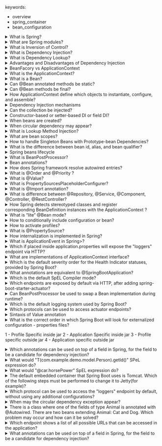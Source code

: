 keywords:
- overview
- spring_container
- bean_configuration

<details>
  <div class="keyword">overview</div> <summary>What is Spring?</summary>

Spring is a framework for building Java applications that contains a lot of different modules that can be added or not depending on needs. 
The key feature of the Spring framework is the inversion of control.
</details>

<details>
 <div class="keyword">overview</div>  <summary>What are Spring modules?</summary>
  
  - Spring Core container
  - Spring AOP
  - Spring Web
  - Spring Test
  - Spring Security, etc.
</details>


<details>
  <div class="keyword">spring_container</div> <summary>What is Inversion of Control?</summary>
  It is the design principle when the dependent part is not responsible for creating and managing its dependencies. 
</details>

<details>
  <div class="keyword">spring_container</div> <summary>What is Dependency Injection?</summary>
  DI is a form of IoC when an IoC container injects dependencies into dependent parts.
</details>

<details>
  <div class="keyword">spring_container</div> <summary>What is Dependency Lookup?</summary>
  It's a form of IoC when the dependent part looks for dependencies.
</details>

<details>
  <div class="keyword">spring_container</div> <summary>Advantages and Disadvantages of Dependency Injection</summary>
  
  Advantages:
  - low coupling
  - reusability of code
  - readability and maintainability
  - easy testing
    
  Disadvantages:
  - increase complexity, especially in small apps
  - runtime errors
</details>

<details>
  <div class="keyword">spring_container</div> <summary>BeanFacory vs ApplicationContext</summary>

BeanFactory:
- simplest container providing DI support
- bean initialization - lazy
- when to use - lightweight apps where memory consumption is critical

ApplicationContext:
- implements BeanFactory and adds more features
- bean initialization - by default eager
- when to use - all other cases
- event propagation support
- BeanFactoryPostProcessor, BeanPostProcessor automatic registration
- message resource handling
- internationalization
</details>

<details>
   <div class="keyword">spring_container</div> <summary>What is the ApplicationContext?</summary>
  Interface that represents IoC container and is responsible for bean management.
</details>

<details>
  <div class="keyword">bean_configuration</div> <summary>What is a Bean?</summary>
  An object that is handled by Spring IoC container
</details>

<details>
  <div class="keyword">bean_configuration</div> <summary>Can @Bean annotated methods be static?</summary>
  Yes, but they won't participate in the bean lifecycle as normal beans. They will be created before bean instantiation and without a proxy mechanism. 
  It can be useful if we would like to create BeanFactoryPostProcessor and BeanPostProcessor beans.
</details>

<details>
 <div class="keyword">bean_configuration</div> <summary>Can @Bean methods be final?</summary>
  No, it will cause a compilation error.
</details>

<details>
  <div class="keyword">spring_container</div> <summary>How ApplicationContext define which objects to instantiate, configure, and assemble?</summary>
BeanDefinitionReader reads configuration metadata: 1 XML, 2 Java annotations, and 3 Java code and creates BeanDefinitions. Based on that beans are 
  instantiated and configured (scope, dependencies, other configuration settings)
</details>

<details>
  <summary>Dependency Injection mechanisms</summary>

  1. Constructor DI
  2. Setter DI
  3. Field DI (reflection)
</details>

<details>
  <summary>Can the collection be injected?</summary>
  Yes, but the qualifier should be specified.
  ```
  @Service
public class CollectionInjection {
    @Autowired
    @Qualifier("map")
    private Map<String, Object> map;
}
  ```
</details>

<details>
  <summary>Constructor-based or setter-based DI or field DI?</summary>
  
  ||constructor-based DI| setter-based DI | field DI |
  |---|---|---|---|
  |when|during instantiation | during initialization | during initialization|
  |no dependency in IoC container| throws NoSuchBeanDefinitionException | dependency can be null | dependency can be null|
  |usecase| for mandatory dependencies | for optional dependencies | for optional dependencies |
  |testing| easy  | easy  | harder |
</details>

<details>
  <summary>When beans are created?</summary>
  Singleton scoped beans are created during the container creation, others - when they are requested.
</details>

<details>
  <summary>When circular dependency may appear?</summary>
  When using a constructor or field injection class A requires class B in the constructor and class B requires class A when the app startup appears
  
  ``The dependencies of some of the beans in the application context form a cycle: ...``
</details>

<details>
  <summary>What is Lookup Method Injection?</summary>
  It is a feature in the Spring Framework that allows a bean to override the lookup method to get a new instance of a dependency whenever the method is called. This is particularly useful in scenarios where you want to obtain a new instance of a prototype-scoped bean within a singleton-scoped bean.

  ```
@Component
@Scope("prototype")
public class MyPrototypeBean {
    // Prototype bean implementation
}


import org.springframework.beans.factory.annotation.Lookup;
import org.springframework.stereotype.Component;

@Component
public class MySingletonBean {

    // This method will be overridden by Spring to provide a new instance of MyPrototypeBean
    @Lookup
    public MyPrototypeBean getPrototypeBean() {
        return null; // The actual implementation is generated by Spring at runtime
    }

    public void doSomething() {
        // Obtain a new instance of MyPrototypeBean through the lookup method
        MyPrototypeBean prototypeBean = getPrototypeBean();
        
        // Use the prototype bean
        // ...
    }
}
```
</details>

<details>
  <summary>What are bean scopes?</summary>

  - singleton - is created when the application context is created
  - prototype - one instance every time a request for that specific bean is made
  - session - one instance per one HTTP request
  - request - one instance per one HTTP session
  - application - one instance per one lifecycle of ServletContext 
  - websocket - one instance per one lifecycle of WebSocket
+ you can configure your own scope, or register SimpleThreadScope(it exists but is not registered)
</details>

<details>
  <summary>How to handle Singleton Beans with Prototype-bean Dependencies?</summary>
  Lookup method injection
</details>

<details>
  <summary>What is the difference between bean id, alias, and bean qualifier?</summary>
The ID is a unique identifier - it can be only one. There can be a lot of aliases as well as qualifiers.
  
  ```
  @Component
public class Singer { } //id=singer, aliases=

@Component("johnMayer")
public class Singer { } //id=johnMayer, aliases=

@Configuration
public class Config {

	@Bean(name={"john", "johnny"}) //id=singer, aliases=["john", "johnny"]
  public Singer singer(){
	  return new Singer();
	}

	@Bean //id=johnMayer
  public Singer johnMayer(){
	  return new Singer();
	}
}
  ```
If we have more than one bean that qualifies for spring injection, then we use `@Qualifer` to specify which needs to be used for injection.

There **is** a difference: `@Bean("simpleCar")` (or `@Component("car")`) gives your bean with the name "car" in the Spring Context, whereas `@Qualifier("car")` only adds information **without changing the name of the bean**.

```
@Configuration
public class Config {
    @Bean("car")
    public Vehicle car(){ return ...}
}

@Component("car")
public class MuscleCar implement Vehicle {...}

@Component
@Qualifier("car")
public class ElectroCar implement Vehicle {...}


public class DriveService {

    private final Vehicle vehicle;

    @Autowired
    public Driver(@Qualifier("car") Vehicle vehicle) {
      this.vehicle = vehicle;
    }
}


@Component
@Qualifier("beanQualifier")
class BeanTwo implements TypeOne { }

@Component
@Qualifier("beanQualifier")
class BeanThree implements TypeOne { }

@Autowired
@Qualifier("beanQualifier")
Map<String, TypeOne> typeOneMap;
// The map will only contain the 2 beans with the qualifier "beanQualifier".
// {beanThree=BeanThree@9f674ac, beanTwo=BeanTwo@1da4b3f9}
```
</details>

<details>
	<summary>Spring beans lifecycle</summary>

 **Bean instantiation and DI**

1. BeanDefinitionReader parses configuration (xml, java, @) and creates BeanDefinitions

2. BeanFactoryPostProcessor modificates BeanDefinitions (property resolution, custom annotation processing)

2. BeanFactory instantiates Beans based on BeanDefinitions by invoking constructors (constructor-based DI)

3. Inject bean dependencies by calling setters and field injection (reflection)

**BeanPostProcessor adjusts beans - postProcessBeforeInitialization() - 1st round**

**Bean initialization**

1. Check for Spring Awareness

- If bean **implements BeanNameAware** - call **setBeanName()**
- If bean implements **BeanClassLoaderAware** - call **setBeanClassLoader()**
- If bean implements **ApplicationContextAware** - call **setApplicationContext()**

2. Bean Creation Lifecycle Callback

- If **@PostConstruct (JSR-250)** is present - call method annotated with it
- If bean type **implements InitialazingBean** - call method **afterPropertiesSet()**
- If bean definition contains **init-method** or **@Bean(initMethod=””)** - call the init method

**BeanPostProcessor - postProcessAfterInitialization() - 2d round** (for proxies)

**Bean Destruction Lifecycle callback**

- If **@PreDestroy (JSR-250)** is present - call method annotated with it
- If bean type **implements DisposableBean** - call method **destroy()**
- If bean definition contains **destroy-method** or **@Bean(destroyMethod=””)** - call the destroy method
</details>

<details>
	<summary>What is BeanPostProcessor?</summary>
It is an interface with two default methods (that we may overrite): postProcessBeforeInitialization and postProcessAfterInitialization. We can configure several custom postProcessors and set the order.	
</details>

<details>
	<summary>Bean annotations?</summary>
	
- @Component
- @Service
- @Controller
- @Repository
- @Bean
- @RestController
</details>

<details>
	<summary>How does Spring framework resolve autowired entries?</summary>
	By default, Spring resolves autowired entries by type.
	
*If more than one bean of the same type is available in the container, the framework will throw NoUniqueBeanDefinitionException,* indicating that more than one bean is available for autowiring.
</details>

<details>
	<summary>What is @Order and @Priority ?</summary>
Used to define the order of a bean when it is part of an ordered collection or when it needs to be ordered relative to other beans. It can be applied to classes or methods

It is the same, but @Priority is JSR 250 and @Order is spring
</details>

<details>
	<summary>What is @Value?</summary>
Spring annotation that is used to inject externalized properties.
</details>

<details>
	<summary>What is PropertySourcesPlaceholderConfigurer?</summary>
Bean to configure application.properties. It should be static.
</details>

<details>
	<summary>What is @Import annotation?</summary>
	Spring annotation is used to import one or more configuration classes into another configuration class.
```
@SpringBootApplication
@Import(AdditionalConfig.class)
public class Application {}
	```
</details>

<details>
	<summary>What is difference between @Repository, @Service, @Component, @Controller, @RestController? </summary>
	
- @Repository - @Component + is a repository (DDD) + Platform exceptions can be translated into DataAcessExceptions if using PersistenceExceptionTranslationPostProcessor
- @Service - @Component with no specific logic added
- @Controller - @Component + presentation layer + request mapping (dispatcher scans the annotated classes  and detects methods annotated)
- @RestController - @Component + @Controller + @ResponseBody + can return JSON
- @Component - Component scan scans only beans annotated with a component annotation.
</details>

<details>
	<summary>How Spring detects stereotyped classes and register corresponding BeanDefinition instances with the ApplicationContext ?</summary>
	@ComponentScan annotation points to the packages that should be scanned.
</details>

<details>
	<summary>What is “lite” @Bean mode? </summary>
When @Bean annotated method is placed out of the configuration class it is called lite mode bean. It means it won't be proxied and will be treated just like the ordinary factory method. But it is managed by Spring container and can be injected.
</details>

<details>
	<summary>How to conditionally include configuration or bean?</summary>

1. We can use @Profile - it can be declared on class or method.
2. @Conditional - example: @Conditional("prod & cloud & !test"), @Conditional({"prod", "dev"}), @Conditional("(prod & cloud) | test") - if there is AND + OR always should be ().
</details>

<details>
	<summary>How to activate profiles?</summary>
	
1. spring.profiles.active=... in application.properties
2. @ActiveProfiles(...) in tests
3. context.getEnvironment().setActiveProfiles("dev")
</details>

<details>
	<summary>What is @PropertySource?</summary>
Annotation that allows the addition of property source to the environment. To be used in configuration classes: @PropertySource("classpath:/com/myco/app.properties")
</details>

<details>
	<summary>How internalization is implemented in Spring?</summary>
	Spring provides i18 - **`MessageSource`**
messages.properties
</details>

<details>
	<summary>What is ApplicationEvent in Spring>?</summary>
	Event handling in the ApplicationContext is provided through the ApplicationEvent class and the ApplicationListener interface. If a bean that implements the ApplicationListener interface is deployed into the context, every time an ApplicationEvent gets published to the ApplicationContext, that bean is notified.
</details>

<details>
	<summary>Which if placed inside application.properties will expose the "loggers" endpoint via HTTP?</summary>
	management.endpoints.web.exposure.loggers.include=true
</details>

<details>
	<summary>What are implementations of ApplicationContext interface?</summary>
	
1. Standalone: AnnotationConfigApplicationContext, ClassPathXmlApplicationContext, FileSystemXmlApplicationContext
2. Web Applications: GenericWebApplicationContext, XmlWebApplicationContext, AnnotationConfigWebApplicationContext
	
</details>

<details>
	<summary>Which is the default severity order for the Health Indicator statuses, provided by Spring Boot?</summary>
	DOWN, OUT_OF_SERVICE, UP, UNKNOWN
</details>

<details>
	<summary>What annotations are equivalent to @SpringBootApplication?</summary>

 - @SpringBootConfiguration
 - @EnableAutoConfiguration
 - @ComponentScan
</details>

<details>
	<summary>Which is the default SpEL Compiler mode?</summary>
	The SpEL compiler is not turned on by default, thus its default mode is OFF. The other two valid modes are IMMEDIATE and MIXED.
</details>

<details>
	<summary>Which endpoints are exposed by default via HTTP, after adding spring-boot-starter-actuator?</summary>
	Spring Boot Actuator exposes only two endpoints by default via HTTP. They are /actuator/health and /actuator/info.
</details>

<details>
	<summary>Can BeanPostProcessor be used to swap a Bean implementation during runtime?</summary>
	Since BeanPostProcessor interface defines two methods - postProcessBeforeInitialization and postProcessAfterInitialization. Both take two arguments - one of type Object representing the bean and one of type String representing the bean name. Furthermore, both have a return-type Object. That said, nothing can stop you from creating a custom class implementing BeanPostProcessor and providing logic for replacing, swapping, or casting the bean on certain conditions.
</details>

<details>
	<summary>Which is the default logging system used by Spring Boot?</summary>
Logback.
</details>

<details>
	<summary>Which protocols can be used to access actuator endpoints?</summary>
	Spring Boot Actuator supports two endpoints - HTTP and JMX.
</details>

<details>
	<summary>Sintaxis of Value annotation</summary>
	
- @Value("#{environment['my.special.property']}") - if just form env
- @Value("${my.special.property}") - if from property file that is already registered with the @PropertySource annotation

</details>

<details>
	<summary>What is the correct order in which Spring Boot will look for externalized configuration - properties files?
		
1 - Profile Specific inside jar
2 - Application Specific inside jar
3 - Profile specific outside jar
4 - Application specific outside jar</summary>

Currently, for Spring 2.5.* config data files are considered in the following order:
Application properties packaged inside your jar ( application.properties and YAML variants).
Profile-specific application properties packaged inside your jar (application-{profile}.properties and YAML variants).
Application properties  outside of your packaged jar (application.properties and YAML variants).
Profile-specific application properties outside of your packaged jar (application-{profile}.properties sand YAML variants).
Which would make the correct order 2,1,4,3.
</details>

<details>
	<summary>Which annotations can be used on top of a field in Spring, for the field to be a candidate for dependency injection?</summary>
	
- @Autowired
- @Inject
- @Resource
</details>

<details>
	<summary>What would "T(com.example.demo.model.Person).getId()" SPeL expression do?</summary>
	Read the static property "id" of Person
</details>

<details>
	<summary>What would "@car.horsePower" SpEL expression do? </summary>
	Read the property horsePower of a Spring bean named "car".
</details>

<details>
	<summary>The default embedded container that Spring Boot uses is Tomcat. Which of the following steps must be performed to change it to Jetty(for example)?</summary>
	Exclude spring-boot-starter-tomcat and include spring-boot-starter-jetty as a dependency
</details>

<details>
	<summary>Which protocol can be used to access the "loggers" endpoint by default, without using any additional configurations?</summary>
	JMX (Java Management Extensions)
</details>

<details>
	<summary>When may the circular dependency exception appear?</summary>
But there are drawbacks, and this is why using field injection is usually avoided.
- Field injection creates a risk of *NullPointerException* if dependencies aren’t correctly initialized.
- Using the field injection, we are unable to create immutable classes.
- Design problems: 1 We can easily add more dependencies than necessary and create a class that's doing more than one job, 2 circular dependencies going unnoticed
</details>


<details>
	<summary>There is a class where one of the fields of type Animal is annotated with @Autowired. There are two beans extending Animal: Cat and Dog. Which problem may occur and how can it be solved?</summary>

When you have a field of type Animal annotated with @Autowired, and there are two beans of types Cat and Dog (both extending Animal), Spring will encounter an ambiguity when trying to autowire the Animal field because it won't know which bean to inject. This situation will result in a NoUniqueBeanDefinitionException.

Solutions:
1. @Qualifier with name on the field: @Autowired @Qualifier("cat") private Animal animal;
2. @Primary on one of the bean definitions.
3. Autowire by Field Name: @Autowired private Animal cat;
</details>

<details>
	<summary>Which endpoint shows a list of all possible URLs that can be accessed in the application?</summary>
mappings
</details>

<details>
	<summary>What annotations can be used on top of a field in Spring, for the field to be a candidate for dependency injection?</summary>

- @Autowired
- @Resource
- @Inject
</details>
